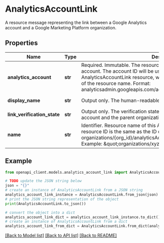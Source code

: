 # AnalyticsAccountLink

A resource message representing the link between a Google Analytics account and a Google Marketing Platform organization.

## Properties

Name | Type | Description | Notes
------------ | ------------- | ------------- | -------------
**analytics_account** | **str** | Required. Immutable. The resource name of the AnalyticsAdmin API account. The account ID will be used as the ID of this AnalyticsAccountLink resource, which will become the final component of the resource name. Format: analyticsadmin.googleapis.com/accounts/{account_id} | [optional] 
**display_name** | **str** | Output only. The human-readable name for the Analytics account. | [optional] [readonly] 
**link_verification_state** | **str** | Output only. The verification state of the link between the Analytics account and the parent organization. | [optional] [readonly] 
**name** | **str** | Identifier. Resource name of this AnalyticsAccountLink. Note the resource ID is the same as the ID of the Analtyics account. Format: organizations/{org_id}/analyticsAccountLinks/{analytics_account_link_id} Example: \&quot;organizations/xyz/analyticsAccountLinks/1234\&quot; | [optional] 

## Example

```python
from openapi_client.models.analytics_account_link import AnalyticsAccountLink

# TODO update the JSON string below
json = "{}"
# create an instance of AnalyticsAccountLink from a JSON string
analytics_account_link_instance = AnalyticsAccountLink.from_json(json)
# print the JSON string representation of the object
print(AnalyticsAccountLink.to_json())

# convert the object into a dict
analytics_account_link_dict = analytics_account_link_instance.to_dict()
# create an instance of AnalyticsAccountLink from a dict
analytics_account_link_from_dict = AnalyticsAccountLink.from_dict(analytics_account_link_dict)
```
[[Back to Model list]](../README.md#documentation-for-models) [[Back to API list]](../README.md#documentation-for-api-endpoints) [[Back to README]](../README.md)


